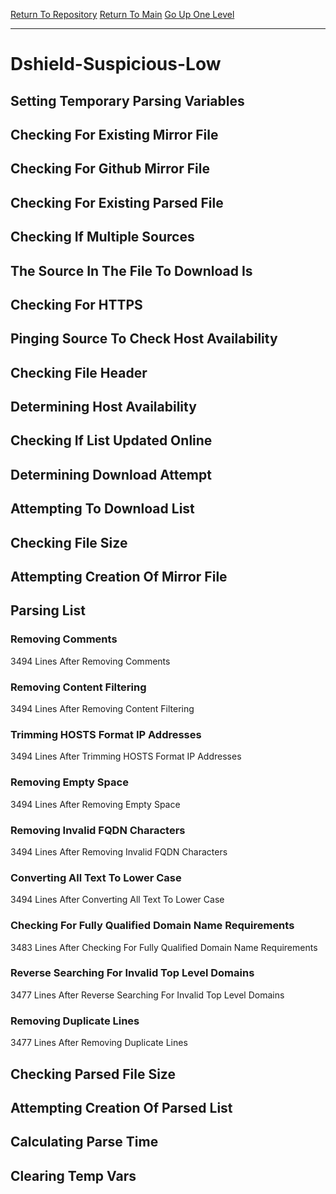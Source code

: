 [Return To Repository](https://github.com/deathbybandaid/piholeparser/)
[Return To Main](https://github.com/deathbybandaid/piholeparser/blob/master/RecentRunLogs/Mainlog.md)
[Go Up One Level](https://github.com/deathbybandaid/piholeparser/blob/master/RecentRunLogs/TopLevelScripts/30-Processing-Blacklists.md)
____________________________________
# Dshield-Suspicious-Low
## Setting Temporary Parsing Variables
## Checking For Existing Mirror File
## Checking For Github Mirror File
## Checking For Existing Parsed File
## Checking If Multiple Sources
## The Source In The File To Download Is
## Checking For HTTPS
## Pinging Source To Check Host Availability
## Checking File Header
## Determining Host Availability
## Checking If List Updated Online
## Determining Download Attempt
## Attempting To Download List
## Checking File Size
## Attempting Creation Of Mirror File
## Parsing List
### Removing Comments
3494 Lines After Removing Comments
### Removing Content Filtering
3494 Lines After Removing Content Filtering
### Trimming HOSTS Format IP Addresses
3494 Lines After Trimming HOSTS Format IP Addresses
### Removing Empty Space
3494 Lines After Removing Empty Space
### Removing Invalid FQDN Characters
3494 Lines After Removing Invalid FQDN Characters
### Converting All Text To Lower Case
3494 Lines After Converting All Text To Lower Case
### Checking For Fully Qualified Domain Name Requirements
3483 Lines After Checking For Fully Qualified Domain Name Requirements
### Reverse Searching For Invalid Top Level Domains
3477 Lines After Reverse Searching For Invalid Top Level Domains
### Removing Duplicate Lines
3477 Lines After Removing Duplicate Lines
## Checking Parsed File Size
## Attempting Creation Of Parsed List
## Calculating Parse Time
## Clearing Temp Vars
